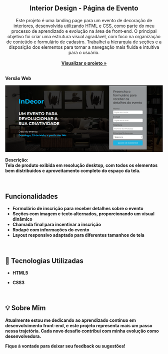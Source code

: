 <div align="center">

  <h2 align="center">Interior Design - Página de Evento</h2>

  <p align="center">

Este projeto é uma landing page para um evento de decoração de interiores, desenvolvida utilizando HTML e CSS, como parte do meu processo de aprendizado e evolução na área de front-end.
O principal objetivo foi criar uma estrutura visual agradável, com foco na organização de conteúdo e formulário de cadastro. Trabalhei a hierarquia de seções e a disposição dos elementos para tornar a navegação mais fluida e intuitiva para o usuário.
  <br />
  <br />
 <a href="https://moniquecarvalho.github.io/landing_page_indecor/"><strong>Visualizar o projeto »</strong></a> 
  <br />
  <br />
  </p>
</div>
<p><b>Versão Web</p>
  <img src="./img/tela.png.png" alt="Ttela versão web"> 
  
**Descrição:**  
Tela de produto exibida em resolução desktop, com todos os elementos bem distribuídos e aproveitamento completo do espaço da tela.

</br>

##  Funcionalidades

-  Formulário de inscrição para receber detalhes sobre o evento
- Seções com imagem e texto alternados, proporcionando um visual dinâmico
- Chamada final para incentivar a inscrição
- Rodapé com informações do evento
- Layout responsivo adaptado para diferentes tamanhos de tela

</br>

## 🚀 Tecnologias Utilizadas

- **HTML5**
- **CSS3**

  </br>

## 💡 Sobre Mim
Atualmente estou me dedicando ao aprendizado contínuo em desenvolvimento front-end, e este projeto representa mais um passo nessa trajetória. Cada novo desafio contribui com minha evolução como desenvolvedora.

Fique à vontade para deixar seu feedback ou sugestões!
